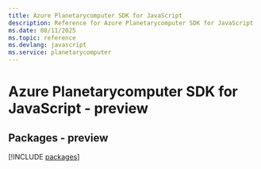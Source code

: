 ```yaml
---
title: Azure Planetarycomputer SDK for JavaScript
description: Reference for Azure Planetarycomputer SDK for JavaScript
ms.date: 08/11/2025
ms.topic: reference
ms.devlang: javascript
ms.service: planetarycomputer
---
```

# Azure Planetarycomputer SDK for JavaScript - preview
## Packages - preview
[!INCLUDE [packages](planetarycomputer-index.md)]